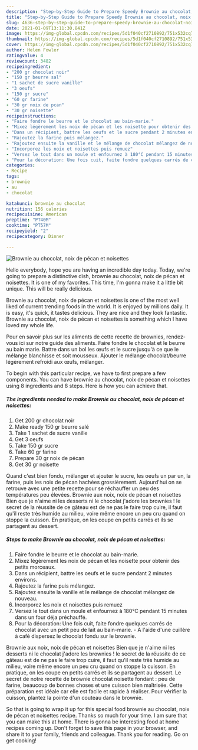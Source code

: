 ```yaml
---
description: "Step-by-Step Guide to Prepare Speedy Brownie au chocolat, noix de pécan et noisettes"
title: "Step-by-Step Guide to Prepare Speedy Brownie au chocolat, noix de pécan et noisettes"
slug: 4636-step-by-step-guide-to-prepare-speedy-brownie-au-chocolat-noix-de-pecan-et-noisettes
date: 2021-01-09T13:11:30.841Z
image: https://img-global.cpcdn.com/recipes/5d1f040cf2710892/751x532cq70/brownie-au-chocolat-noix-de-pecan-et-noisettes-photo-principale-de-la-recette.jpg
thumbnail: https://img-global.cpcdn.com/recipes/5d1f040cf2710892/751x532cq70/brownie-au-chocolat-noix-de-pecan-et-noisettes-photo-principale-de-la-recette.jpg
cover: https://img-global.cpcdn.com/recipes/5d1f040cf2710892/751x532cq70/brownie-au-chocolat-noix-de-pecan-et-noisettes-photo-principale-de-la-recette.jpg
author: Helen Fowler
ratingvalue: 4
reviewcount: 3482
recipeingredient:
- "200 gr chocolat noir"
- "150 gr beurre sal"
- "1 sachet de sucre vanille"
- "3 oeufs"
- "150 gr sucre"
- "60 gr farine"
- "30 gr noix de pcan"
- "30 gr noisette"
recipeinstructions:
- "Faire fondre le beurre et le chocolat au bain-marie."
- "Mixez légèrement les noix de pécan et les noisette pour obtenir des petits morceaux."
- "Dans un récipient, battre les oeufs et le sucre pendant 2 minutes environs."
- "Rajoutez la farine puis mélangez."
- "Rajoutez ensuite la vanille et le mélange de chocolat mélangez de nouveau."
- "Incorporez les noix et noisettes puis remuez"
- "Versez le tout dans un moule et enfournez à 180°C pendant 15 minutes dans un four déja préchauffé."
- "Pour la décoration: Une fois cuit, faite fondre quelques carrés de chocolat avec un petit peu de lait au bain-marie. A l&#39;aide d&#39;une cuillère à café dispersez le chocolat fondu sur le brownie."
categories:
- Recipe
tags:
- brownie
- au
- chocolat

katakunci: brownie au chocolat 
nutrition: 156 calories
recipecuisine: American
preptime: "PT40M"
cooktime: "PT57M"
recipeyield: "2"
recipecategory: Dinner

---
```



![Brownie au chocolat, noix de pécan et noisettes](https://img-global.cpcdn.com/recipes/5d1f040cf2710892/751x532cq70/brownie-au-chocolat-noix-de-pecan-et-noisettes-photo-principale-de-la-recette.jpg)

Hello everybody, hope you are having an incredible day today. Today, we're going to prepare a distinctive dish, brownie au chocolat, noix de pécan et noisettes. It is one of my favorites. This time, I'm gonna make it a little bit unique. This will be really delicious.

Brownie au chocolat, noix de pécan et noisettes is one of the most well liked of current trending foods in the world. It is enjoyed by millions daily. It is easy, it's quick, it tastes delicious. They are nice and they look fantastic. Brownie au chocolat, noix de pécan et noisettes is something which I have loved my whole life.

Pour en savoir plus sur les aliments de cette recette de brownies, rendez-vous ici sur notre guide des aliments. Faire fondre le chocolat et le beurre au bain marie. Battre dans un bol les œufs et le sucre jusqu&#39;à ce que le mélange blanchisse et soit mousseux. Ajouter le mélange chocolat/beurre légèrement refroidi aux œufs, mélanger.


To begin with this particular recipe, we have to first prepare a few components. You can have brownie au chocolat, noix de pécan et noisettes using 8 ingredients and 8 steps. Here is how you can achieve that.

<!--inarticleads1-->

##### The ingredients needed to make Brownie au chocolat, noix de pécan et noisettes:

1. Get 200 gr chocolat noir
1. Make ready 150 gr beurre salé
1. Take 1 sachet de sucre vanille
1. Get 3 oeufs
1. Take 150 gr sucre
1. Take 60 gr farine
1. Prepare 30 gr noix de pécan
1. Get 30 gr noisette


Quand c&#39;est bien fondu, mélanger et ajouter le sucre, les oeufs un par un, la farine, puis les noix de pécan hachées grossièrement. Aujourd&#39;hui on se retrouve avec une petite recette pour se réchauffer un peu des températures peu élevées. Brownie aux noix, noix de pécan et noisettes Bien que je n&#39;aime ni les desserts ni le chocolat j&#39;adore les brownies ! le secret de la réussite de ce gâteau est de ne pas le faire trop cuire, il faut qu&#39;il reste très humide au milieu, voire même encore un peu cru quand on stoppe la cuisson. En pratique, on les coupe en petits carrés et ils se partagent au dessert. 

<!--inarticleads2-->

##### Steps to make Brownie au chocolat, noix de pécan et noisettes:

1. Faire fondre le beurre et le chocolat au bain-marie.
1. Mixez légèrement les noix de pécan et les noisette pour obtenir des petits morceaux.
1. Dans un récipient, battre les oeufs et le sucre pendant 2 minutes environs.
1. Rajoutez la farine puis mélangez.
1. Rajoutez ensuite la vanille et le mélange de chocolat mélangez de nouveau.
1. Incorporez les noix et noisettes puis remuez
1. Versez le tout dans un moule et enfournez à 180°C pendant 15 minutes dans un four déja préchauffé.
1. Pour la décoration: Une fois cuit, faite fondre quelques carrés de chocolat avec un petit peu de lait au bain-marie. - A l&#39;aide d&#39;une cuillère à café dispersez le chocolat fondu sur le brownie.


Brownie aux noix, noix de pécan et noisettes Bien que je n&#39;aime ni les desserts ni le chocolat j&#39;adore les brownies ! le secret de la réussite de ce gâteau est de ne pas le faire trop cuire, il faut qu&#39;il reste très humide au milieu, voire même encore un peu cru quand on stoppe la cuisson. En pratique, on les coupe en petits carrés et ils se partagent au dessert. Le secret de notre recette de brownie chocolat noisette fondant : peu de farine, beaucoup de bonnes choses et une cuisson bien maîtrisée. Cette préparation est idéale car elle est facile et rapide à réaliser. Pour vérifier la cuisson, plantez la pointe d&#39;un couteau dans le brownie. 

So that is going to wrap it up for this special food brownie au chocolat, noix de pécan et noisettes recipe. Thanks so much for your time. I am sure that you can make this at home. There is gonna be interesting food at home recipes coming up. Don't forget to save this page in your browser, and share it to your family, friends and colleague. Thank you for reading. Go on get cooking!
